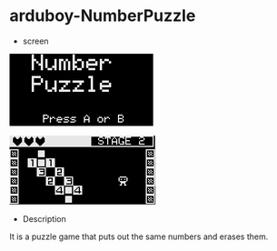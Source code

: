 # arduboy-NumberPuzzle

* screen

![title](https://github.com/t-iwasaki/arduboy-NumberPuzzle/blob/master/docs/image/title.png?raw=true "title")

![title](https://github.com/t-iwasaki/arduboy-NumberPuzzle/blob/master/docs/image/stage2.png?raw=true "stage2")

* Description

It is a puzzle game that puts out the same numbers and erases them.
